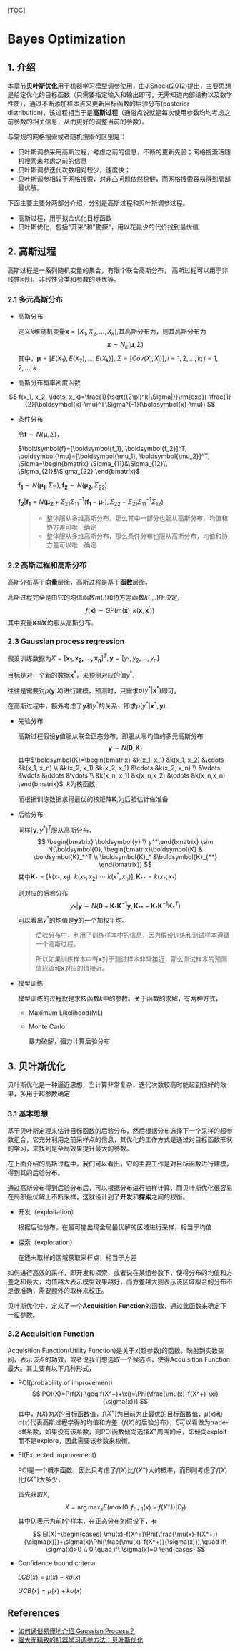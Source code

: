[TOC]

# Bayes Optimization

## 1. 介绍

本章节**贝叶斯优化**用于机器学习模型调参使用，由J.Snoek(2012)提出，主要思想是给定优化的目标函数（只需要指定输入和输出即可，无需知道内部结构以及数学性质），通过不断添加样本点来更新目标函数的后验分布(posterior distribution)，该过程相当于是**高斯过程**（通俗点说就是每次使用参数均均考虑之前参数的相关信息，从而更好的调整当前的参数）。

与常规的网格搜索或者随机搜索的区别是：

- 贝叶斯调参采用高斯过程，考虑之前的信息，不断的更新先验；网格搜索活随机搜索未考虑之前的信息
- 贝叶斯调参迭代次数相对较少，速度快；
- 贝叶斯调参相较于网格搜索，对非凸问题依然稳健，而网格搜索容易得到局部最优解。

下面主要主要分两部分介绍，分别是高斯过程和贝叶斯调参过程。

- 高斯过程，用于拟合优化目标函数
- 贝叶斯优化，包括"开采"和"勘探"，用以花最少的代价找到最优值

## 2. 高斯过程

高斯过程是一系列随机变量的集合，有限个联合高斯分布， 高斯过程可以用于非线性回归、非线性分类和参数的寻优等。

### 2.1 多元高斯分布

- 高斯分布

  定义$k$维随机变量$\boldsymbol{x}=[X_1, X_2, \ldots, X_k]$,其高斯分布为，则其高斯分布为
  $$
  \boldsymbol{x} \sim N_k(\boldsymbol{\mu}, \Sigma)
  $$
  其中，$\boldsymbol{\mu}=[E(X_1), E(X_2), \ldots, E(X_k)]$, $\Sigma=[Cov(X_i, X_j)], i=1,2,\ldots, k; j=1,2,\ldots,k$



- 高斯分布概率密度函数

$$
f(x_1, x_2, \ldots, x_k)=\frac{1}{\sqrt{(2\pi)^k|\Sigma|}}\rm{exp}(-\frac{1}{2}(\boldsymbol{x}-\mu)^T\Sigma^{-1}(\boldsymbol{x}-\mu))
$$

- 条件分布

  令$\boldsymbol{f} \sim N(\boldsymbol{\mu}, \Sigma)$，

  $\boldsymbol{f}=[\boldsymbol{f_1}, \boldsymbol{f_2}]^T, \boldsymbol{\mu}=[\boldsymbol{\mu_1}, \boldsymbol{\mu_2}]^T, \Sigma=\begin{bmatrix} \Sigma_{11}&\Sigma_{12}\\ \Sigma_{21}&\Sigma_{22} \end{bmatrix}$

  $\boldsymbol{f_1} \sim N(\boldsymbol{\mu_1}, \Sigma_{11}), \boldsymbol{f_2} \sim N(\boldsymbol{\mu_2}, \Sigma_{22})$

  $\boldsymbol{f_2}|\boldsymbol{f_1} = N(\boldsymbol{\mu_2}+\Sigma_{21}\Sigma_{11}^{-1}(\boldsymbol{f_1}-\boldsymbol{\mu_1}), \Sigma_{22}-\Sigma_{21}\Sigma_{11}^{-1}\Sigma_{12})$

  > - 整体服从多维高斯分布，那么其中一部分也服从高斯分布，均值和协方差可唯一确定
  > - 整体服从多维高斯分布，那么条件分布也服从高斯分布，均值和协方差可以唯一确定

### 2.2 高斯过程和高斯分布

高斯分布基于**向量**层面，高斯过程是基于**函数**层面。

高斯过程完全是由它的均值函数$m( . )$和协方差函数$k(., .)$所决定,
$$
f(\boldsymbol{x}) \sim GP(m(\boldsymbol{x}), k(\boldsymbol{x}, \boldsymbol{x}^{\prime}))
$$
其中变量$\boldsymbol{x}和\boldsymbol{x}^{\prime}$均服从高斯分布。

### 2.3 Gaussian process regression

假设训练数据为$X=[\boldsymbol{x_1}, \boldsymbol{x_2, \ldots, \boldsymbol{x_n}}]^T, \boldsymbol{y}=[y_1, y_2, \ldots, y_n ]$

目标是对一个新的数据$\boldsymbol{x}^*$，来预测对应的值$y^{*}$.

往往是需要对$p(\boldsymbol{y}|X)$进行建模，预测时，只需求$p(y^*|\boldsymbol{x}^*)$即可。

在高斯过程中，额外考虑了$\boldsymbol{y}$和$y^*$的关系，即求$p(y^*|\boldsymbol{x}^*,\boldsymbol{y})$.

- 先验分布

  高斯过程假设$\boldsymbol{y}$值服从联合正态分布，即服从零均值的多元高斯分布
  $$
  \boldsymbol{y} \sim N(\boldsymbol{0}, \boldsymbol{K})
  $$
  其中$\boldsymbol{K}=\begin{bmatrix} &k(x_1, x_1) &k(x_1, x_2) &\cdots &k(x_1, x_n) \\ &k(x_2, x_1) &k(x_2, x_1) &\cdots &k(x_2, x_n) \\ &\vdots &\vdots &\ddots &\vdots \\ &k(x_n, x_1) &k(x_n,x_2) &\cdots &k(x_n,x_n) \end{bmatrix}$, $k$为核函数

  而根据训练数据求得最优的核矩阵$\boldsymbol{K}$,为后验估计做准备

- 后验分布

  同样$[\boldsymbol{y}, y^*]^T$服从高斯分布，
  $$
  \begin{bmatrix} \boldsymbol{y} \\ y^*\end{bmatrix} \sim N(\boldsymbol{0}, \begin{bmatrix}\boldsymbol{K} & \boldsymbol{K}_*^T \\ \boldsymbol{K}_* &\boldsymbol{K}_{**} \end{bmatrix})
  $$
  其中$\boldsymbol{K}_*=[k(x_*, x_1)\ \ k(x_*, x_2) \ \cdots \ k(x^*,x_n)], \boldsymbol{K}_{**}=k(x_*,x_*)$

  则对应的后验分布
  $$
  y_*|\boldsymbol{y}\sim N(\boldsymbol{0}+\boldsymbol{K}_*\boldsymbol{K}^{-1}\boldsymbol{y}, \boldsymbol{K}_{**}-\boldsymbol{K}_*\boldsymbol{K}^{-1}\boldsymbol{K}_*^T)
  $$
  可以看出$y^*$的均值是$\boldsymbol{y}$的一个加权平均。

  > 后验分布中，利用了训练样本中的信息，因为假设训练和测试样本遵循一个高斯过程，
  >
  > 所以如果训练样本中有$\boldsymbol{x}$对于测试样本非常接近，那么测试样本的预测值应该和$\boldsymbol{x}$对应的值接近。

- 模型训练

  模型训练的过程就是求核函数$k$中的参数。关于函数的求解，有两种方式，

  - Maximum Likelihood(ML)

  - Monte Carlo

    暴力破解，强力计算后验分布

## 3. 贝叶斯优化

贝叶斯优化是一种逼近思想，当计算非常复杂、迭代次数较高时能起到很好的效果，多用于超参数确定

### 3.1 基本思想

基于贝叶斯定理来估计目标函数的后验分布，然后根据分布选择下一个采样的超参数组合，它充分利用之前采样点的信息，其优化的工作方式是通过对目标函数形状的学习，来找到是全局效果提升最大的参数。

在上面介绍的高斯过程中，我们可以看出，它的主要工作是对目标函数进行建模，得到其的后验分布。

通过高斯分布得到后验分布后，可以根据分布进行抽样计算，而贝叶斯优化很容易在局部最优解上不断采样，这就设计到了**开发**和**探索**之间的权衡。

- 开发（exploitation）

  根据后验分布，在最可能出现全局最优解的区域进行采样，相当于均值

- 探索（exploration）

  在还未取样的区域获取采样点，相当于方差

如何进行高效的采样，即开发和探索，或者说在某组参数下，使得分布的均值和方差之和最大，均值越大表示模型效果越好，而方差越大则表示该区域拟合的分布不是很准确，需要额外的取样来校正。

贝叶斯优化中，定义了一个**Acquisition Function**的函数，通过此函数来确定下一组参数。

### 3.2 Acquisition Function

Acquisition Function(Utility Function)是关于$x$(超参数)的函数，映射到实数空间，表示该点的功效，或者说我们想选取一个候选点，使得Acquisition Function最大。其主要有以下几种形式，

- POI(probability of improvement)
  $$
  POI(X)=P(f(X) \geq f(X^+)+\xi)=\Phi(\frac{\mu(x)-f(X^+)-\xi}{\sigma(x)})
  $$
  其中，$f(X)$为$X$的目标函数值，$f(X^+)$为目前为止最优的目标函数值，$\mu(x)$和$\sigma(x)$代表高斯过程学得的均值和方差（$f(X)$的后验分布），$\xi$可以看做为trade-off系数，如果没有该系数，则POI函数倾向选择$X^+$周围的点，即倾向exploit而不是explore，因此需要该参数来权衡。

- EI(Expected Improvement)

  POI是一个概率函数，因此只考虑了$f(X)$比$f(X^+)$大的概率，而EI则考虑了$f(X)$比$f(X^+)$大多少，

  首先获取$X$,
  $$
  X = \arg \max_xE(max(0, f_{t+1}(x)-f(X^+))|D_t)
  $$
  其中$D_t$表示为前$t$个样本，在正态分布的假设下，有
  $$
  EI(X)=\begin{cases} \mu(x)-f(X^+)\Phi(\frac{\mu(x)-f(X^+)}{\sigma(x)})+\sigma(x)\Phi(\frac{\mu(x)-f(X^+)}{\sigma(x)}),\quad if\ \sigma(x)>0 \\ 0,\quad if\ \sigma(x)=0 \end{cases}
  $$

- Confidence bound criteria

  $LCB(x)=\mu(x)-k\sigma(x)$

  $UCB(x)=\mu(x)+k\sigma(x)$
  
  

## References

- [如何通俗易懂地介绍 Gaussian Process？](https://www.zhihu.com/question/46631426)
- [强大而精致的机器学习调参方法：贝叶斯优化](https://www.cnblogs.com/yangruiGB2312/p/9374377.html)


